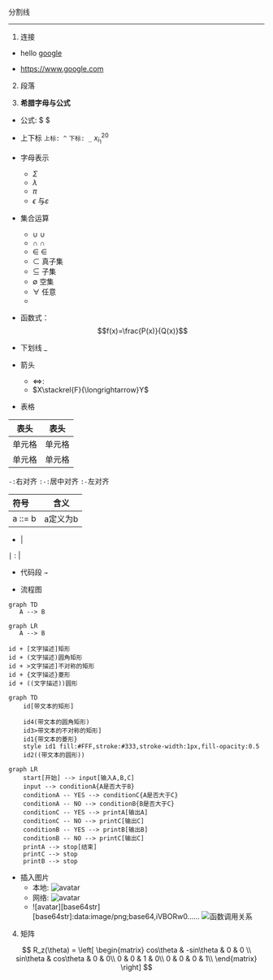 
分割线

--- 

1. 连接

- hello [google](https://www.google.com)

- <https://www.google.com>

2. 段落

>


3. **希腊字母与公式**
- 公式: $ $
- 上下标
    ``上标: ^``
    ``下标: _``
    $x_{i_1}^{20}$
- 字母表示
    - $\Sigma$
    - $\lambda$
    - $\pi$
    - $\epsilon$ 与$\varepsilon$

- 集合运算
    - $\cup$ ∪
    - $\cap$ ∩
    - $\in$ ∈
    - $\subset$ 真子集
    - $\subseteq$ 子集
    - $\emptyset$ 空集
    - $\forall$ 任意
    - 
- 函数式：$$f(x)=\frac{P(x)}{Q(x)}$$
- 下划线
$\_$
- 箭头
  - $\Leftrightarrow$:
  - $X\stackrel{F}{\longrightarrow}Y$



- 表格

|  表头   | 表头  |
|  ----  | ----  |
| 单元格  | 单元格 |
| 单元格  | 单元格 |

``-:``右对齐
``:-:``居中对齐
``:-``左对齐

| 符号 | 含义 |
| :----  | :----: |
| a ::= b | a定义为b |

- |

$\mid$ : |

- 代码段
<code >$\rightarrow$ </code>

- 流程图

```mermaid
graph TD
   A --> B
```
```mermaid
graph LR
   A --> B
```

>
    id + [文字描述]矩形
    id + (文字描述)圆角矩形
    id + >文字描述]不对称的矩形
    id + {文字描述}菱形
    id + ((文字描述))圆形

```mermaid
graph TD
    id[带文本的矩形]
    
    id4(带文本的圆角矩形)
    id3>带文本的不对称的矩形]
    id1{带文本的菱形}
    style id1 fill:#FFF,stroke:#333,stroke-width:1px,fill-opacity:0.5
    id2((带文本的圆形))

```

```mermaid
graph LR
    start[开始] --> input[输入A,B,C]
    input --> conditionA{A是否大于B}
    conditionA -- YES --> conditionC{A是否大于C}
    conditionA -- NO --> conditionB{B是否大于C}
    conditionC -- YES --> printA[输出A]
    conditionC -- NO --> printC[输出C]
    conditionB -- YES --> printB[输出B]
    conditionB -- NO --> printC[输出C]
    printA --> stop[结束]
    printC --> stop
    printB --> stop
```

- 插入图片
  - 本地: ![avatar](/home/picture/1.png) 
  - 网络: ![avatar](http://baidu.com/pic/doge.png)
  - ![avatar][base64str] [base64str]:data:image/png;base64,iVBORw0......
<img src="./aaa.png" >函数调用关系 </img>


4. 矩阵


$$
R_z(\theta) =
\left[
  \begin{matrix}
   cos\theta & -sin\theta & 0 & 0 \\
    sin\theta & cos\theta & 0 & 0\\
    0 &  0 &   1 & 0\\
   0 & 0 & 0 & 1\\
  \end{matrix}
\right]
$$

